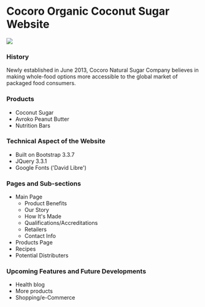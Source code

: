 # Cocoro Organic Coconut Sugar Website

<img src="img/portfolio/cocoro-bag.png">

### History

Newly established in June 2013, Cocoro Natural Sugar Company believes in making whole-food options more accessible to the global market of packaged food consumers.

### Products

- Coconut Sugar
- Avroko Peanut Butter
- Nutrition Bars

### Technical Aspect of the Website

- Built on Bootstrap 3.3.7
- JQuery 3.3.1
- Google Fonts ('David Libre')

### Pages and Sub-sections

- Main Page
  - Product Benefits
  - Our Story
  - How It's Made
  - Qualifications/Accreditations
  - Retailers
  - Contact Info
- Products Page
- Recipes
- Potential Distributers

### Upcoming Features and Future Developments

- Health blog
- More products
- Shopping/e-Commerce

